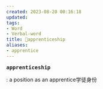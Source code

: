 ```yaml
---
created: 2023-08-20 00:16:18
updated: 
tags: 
- Word
- Verbal-word
title: 🚩apprenticeship
aliases:
- apprentice
---
```


<pre><strong>apprenticeship</strong></pre>

: a position as an apprentice学徒身份